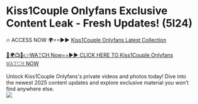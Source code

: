 # Kiss1Couple Onlyfans Exclusive Content Leak - Fresh Updates! (5l24)

🔥 ACCESS NOW 🌍==►► <a href="https://tinyurl.com/kvy9nzfs" rel="nofollow">Kiss1Couple Onlyfans Latest Collection</a>
<br><br>
[🔴🌍📺📱👉WA𝚃CH Now==►► CLICK HERE TO Kiss1Couple Onlyfans 𝚆𝙰𝚃𝙲𝙷 NOW](https://tinyurl.com/kvy9nzfs)
<br><br>
Unlock Kiss1Couple Onlyfans's private videos and photos today! Dive into the newest 2025 content updates and explore exclusive material you won’t find anywhere else.
<br>
<a href="https://tinyurl.com/kvy9nzfs" rel="nofollow" data-target="animated-image.originalLink"><img src="https://camo.githubusercontent.com/8a4f000d20f83aca3bf7ec5f350d767afa0574a8a352519fd8cfa583a6f93a33/68747470733a2f2f692e696d6775722e636f6d2f644a486b345a712e676966" data-canonical-src="https://i.imgur.com/dJHk4Zq.gif" style="max-width: 100%; display: inline-block;" data-target="animated-image.originalImage"></a>
<br>
